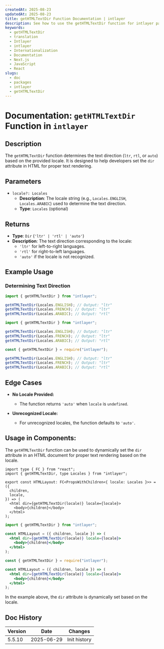 ```yaml
---
createdAt: 2025-08-23
updatedAt: 2025-08-23
title: getHTMLTextDir Function Documentation | intlayer
description: See how to use the getHTMLTextDir function for intlayer package
keywords:
  - getHTMLTextDir
  - translation
  - Intlayer
  - intlayer
  - Internationalization
  - Documentation
  - Next.js
  - JavaScript
  - React
slugs:
  - doc
  - packages
  - intlayer
  - getHTMLTextDir
---
```


# Documentation: `getHTMLTextDir` Function in `intlayer`

## Description

The `getHTMLTextDir` function determines the text direction (`ltr`, `rtl`, or `auto`) based on the provided locale. It is designed to help developers set the `dir` attribute in HTML for proper text rendering.

## Parameters

- `locale?: Locales`
  - **Description**: The locale string (e.g., `Locales.ENGLISH`, `Locales.ARABIC`) used to determine the text direction.
  - **Type**: `Locales` (optional)

## Returns

- **Type**: `Dir` (`'ltr' | 'rtl' | 'auto'`)
- **Description**: The text direction corresponding to the locale:
  - `'ltr'` for left-to-right languages.
  - `'rtl'` for right-to-left languages.
  - `'auto'` if the locale is not recognized.

## Example Usage

### Determining Text Direction

```typescript codeFormat="typescript"
import { getHTMLTextDir } from "intlayer";

getHTMLTextDir(Locales.ENGLISH); // Output: "ltr"
getHTMLTextDir(Locales.FRENCH); // Output: "ltr"
getHTMLTextDir(Locales.ARABIC); // Output: "rtl"
```

```javascript codeFormat="esm"
import { getHTMLTextDir } from "intlayer";

getHTMLTextDir(Locales.ENGLISH); // Output: "ltr"
getHTMLTextDir(Locales.FRENCH); // Output: "ltr"
getHTMLTextDir(Locales.ARABIC); // Output: "rtl"
```

```javascript codeFormat="commonjs"
const { getHTMLTextDir } = require("intlayer");

getHTMLTextDir(Locales.ENGLISH); // Output: "ltr"
getHTMLTextDir(Locales.FRENCH); // Output: "ltr"
getHTMLTextDir(Locales.ARABIC); // Output: "rtl"
```

## Edge Cases

- **No Locale Provided:**
  - The function returns `'auto'` when `locale` is `undefined`.

- **Unrecognized Locale:**
  - For unrecognized locales, the function defaults to `'auto'`.

## Usage in Components:

The `getHTMLTextDir` function can be used to dynamically set the `dir` attribute in an HTML document for proper text rendering based on the locale.

```tsx codeFormat="typescript"
import type { FC } from "react";
import { getHTMLTextDir, type Locales } from "intlayer";

export const HTMLLayout: FC<PropsWithChildren<{ locale: Locales }>> = ({
  children,
  locale,
}) => (
  <html dir={getHTMLTextDir(locale)} locale={locale}>
    <body>{children}</body>
  </html>
);
```

```jsx codeFormat="esm"
import { getHTMLTextDir } from "intlayer";

const HTMLLayout = ({ children, locale }) => (
  <html dir={getHTMLTextDir(locale)} locale={locale}>
    <body>{children}</body>
  </html>
);
```

```jsx codeFormat="commonjs"
const { getHTMLTextDir } = require("intlayer");

const HTMLLayout = ({ children, locale }) => (
  <html dir={getHTMLTextDir(locale)} locale={locale}>
    <body>{children}</body>
  </html>
);
```

In the example above, the `dir` attribute is dynamically set based on the locale.

## Doc History

| Version | Date       | Changes      |
| ------- | ---------- | ------------ |
| 5.5.10  | 2025-06-29 | Init history |
